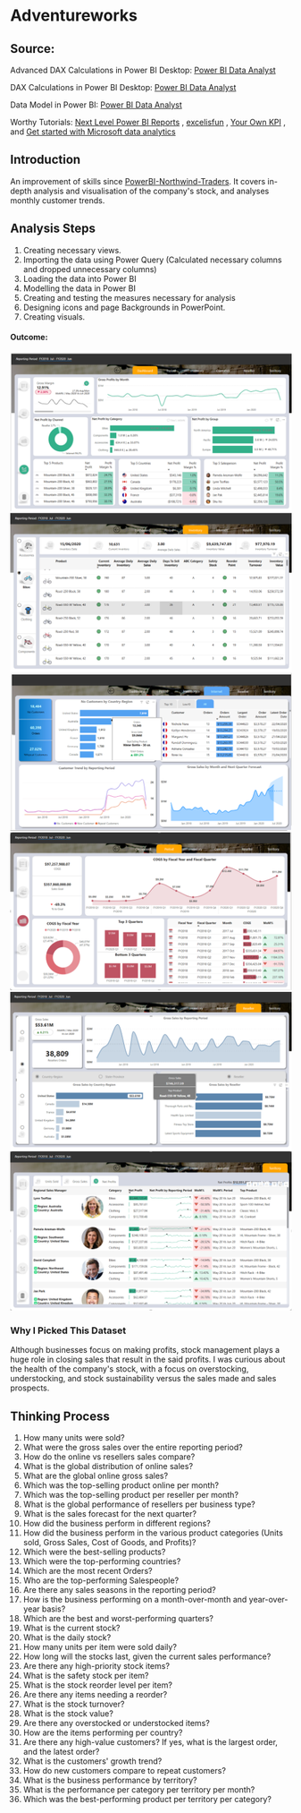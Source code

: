# Adventureworks
## Source:
Advanced DAX Calculations in Power BI Desktop: [Power BI Data Analyst](https://microsoftlearning.github.io/PL-300-Microsoft-Power-BI-Data-Analyst/Instructions/Labs/05-create-dax-calculations-in-power-bi-desktop-advanced.html)

DAX Calculations in Power BI Desktop: [Power BI Data Analyst](https://microsoftlearning.github.io/PL-300-Microsoft-Power-BI-Data-Analyst/Instructions/Labs/04-create-dax-calculations-in-power-bi-desktop.html)

Data Model in Power BI: [Power BI Data Analyst](https://microsoftlearning.github.io/PL-300-Microsoft-Power-BI-Data-Analyst/Instructions/Labs/03-configure-data-model-in-power-bi-desktop.html)

Worthy Tutorials: [Next Level Power BI Reports](https://www.youtube.com/@nextlevelpowerbireports)
               , [excelisfun](https://www.youtube.com/@excelisfun)
               , [Your Own KPI](https://www.youtube.com/@yourownkpi)
               , and [Get started with Microsoft data analytics](https://learn.microsoft.com/en-us/training/paths/data-analytics-microsoft/)
## Introduction
An improvement of skills since [PowerBI-Northwind-Traders](https://github.com/felixocham/PowerBI-Northwind-Traders/edit/master/README.md).
It covers in-depth analysis and visualisation of the company's stock, and analyses monthly customer trends.
## Analysis Steps
1. Creating necessary views.
2. Importing the data using Power Query (Calculated necessary columns and dropped unnecessary columns)
3. Loading the data into Power BI
4. Modelling the data in Power BI
5. Creating and testing the measures necessary for analysis
6. Designing icons and page Backgrounds in PowerPoint.
7. Creating visuals.
#### Outcome:
![Dashboard.](Screenshots/Dashboard.png)
![Stock](Screenshots/Inventory_00.png)
![Customers](Screenshots/Customers_01.png)
![Period](Screenshots/Period_01.png)
![Reseller](Screenshots/Reseller_01.png)
![Territory](Screenshots/Territory_01.png)
### Why I Picked This Dataset
Although businesses focus on making profits, stock management plays a huge role in closing sales that result in the said profits.
I was curious about the health of the company's stock, with a focus on overstocking, understocking, and stock sustainability versus the sales made and sales prospects.
## Thinking Process
1. How many units were sold?
2. What were the gross sales over the entire reporting period?
3. How do the online vs resellers sales compare?
4. What is the global distribution of online sales?
5. What are the global online gross sales?
6. Which was the top-selling product online per month?
7. Which was the top-selling product per reseller per month?
8. What is the global performance of resellers per business type?
9. What is the sales forecast for the next quarter?
10. How did the business perform in different regions?
11. How did the business perform in the various product categories (Units sold, Gross Sales, Cost of Goods, and Profits)?
12. Which were the best-selling products?
13. Which were the top-performing countries?
14. Which are the most recent Orders?
15. Who are the top-performing Salespeople?
16. Are there any sales seasons in the reporting period?
17. How is the business performing on a month-over-month and year-over-year basis?
18. Which are the best and worst-performing quarters?
19. What is the current stock?
20. What is the daily stock?
21. How many units per item were sold daily?
22. How long will the stocks last, given the current sales performance?
23. Are there any high-priority stock items?
24. What is the safety stock per item?
25. What is the stock reorder level per item?
26. Are there any items needing a reorder?
27. What is the stock turnover?
28. What is the stock value?
29. Are there any overstocked or understocked items?
30. How are the items performing per country?
31. Are there any high-value customers? If yes, what is the largest order, and the latest order?
32. What is the customers' growth trend?
33. How do new customers compare to repeat customers?
34. What is the business performance by territory?
35. What is the performance per category per territory per month?
36. Which was the best-performing product per territory per category?
